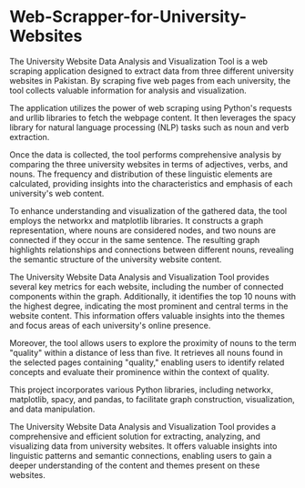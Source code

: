 # Web-Scrapper-for-University-Websites
The University Website Data Analysis and Visualization Tool is a web scraping application designed to extract data from three different university websites in Pakistan. By scraping five web pages from each university, the tool collects valuable information for analysis and visualization.

The application utilizes the power of web scraping using Python's requests and urllib libraries to fetch the webpage content. It then leverages the spacy library for natural language processing (NLP) tasks such as noun and verb extraction.

Once the data is collected, the tool performs comprehensive analysis by comparing the three university websites in terms of adjectives, verbs, and nouns. The frequency and distribution of these linguistic elements are calculated, providing insights into the characteristics and emphasis of each university's web content.

To enhance understanding and visualization of the gathered data, the tool employs the networkx and matplotlib libraries. It constructs a graph representation, where nouns are considered nodes, and two nouns are connected if they occur in the same sentence. The resulting graph highlights relationships and connections between different nouns, revealing the semantic structure of the university website content.

The University Website Data Analysis and Visualization Tool provides several key metrics for each website, including the number of connected components within the graph. Additionally, it identifies the top 10 nouns with the highest degree, indicating the most prominent and central terms in the website content. This information offers valuable insights into the themes and focus areas of each university's online presence.

Moreover, the tool allows users to explore the proximity of nouns to the term "quality" within a distance of less than five. It retrieves all nouns found in the selected pages containing "quality," enabling users to identify related concepts and evaluate their prominence within the context of quality.

This project incorporates various Python libraries, including networkx, matplotlib, spacy, and pandas, to facilitate graph construction, visualization, and data manipulation.

The University Website Data Analysis and Visualization Tool provides a comprehensive and efficient solution for extracting, analyzing, and visualizing data from university websites. It offers valuable insights into linguistic patterns and semantic connections, enabling users to gain a deeper understanding of the content and themes present on these websites.
